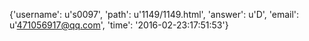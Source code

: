 {'username': u's0097', 'path': u'1149/1149.html', 'answer': u'D', 'email': u'471056917@qq.com', 'time': '2016-02-23:17:51:53'}